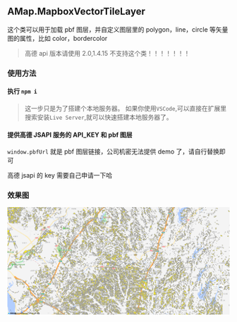 ## AMap.MapboxVectorTileLayer

这个类可以用于加载 pbf 图层，并自定义图层里的 polygon，line，circle 等矢量图的属性，比如 color，bordercolor

> 高德 api 版本请使用 2.0,1.4.15 不支持这个类！！！！！！！

### 使用方法

#### 执行 `npm i `

> 这一步只是为了搭建个本地服务器。
> 如果你使用`VSCode`,可以直接在扩展里搜索安装`Live Server`,就可以快速搭建本地服务器了。

#### 提供高德 JSAPI 服务的 API_KEY 和 pbf 图层

`window.pbfUrl` 就是 pbf 图层链接，公司机密无法提供 demo 了，请自行替换即可

高德 jsapi 的 key 需要自己申请一下哈

### 效果图

![图片](./Snipaste_2023-03-16_14-57-39.png)
